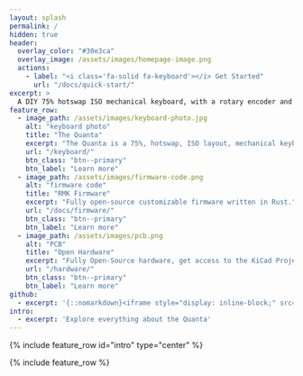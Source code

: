 ```yaml
---
layout: splash
permalink: /
hidden: true
header:
  overlay_color: "#30e3ca"
  overlay_image: /assets/images/homepage-image.png
  actions:
    - label: "<i class='fa-solid fa-keyboard'></i> Get Started"
      url: "/docs/quick-start/"
excerpt: >
  A DIY 75% hotswap ISO mechanical keyboard, with a rotary encoder and vertical USB A port.<br /> <small><a href="https://github.com/ObsiLab/Quanta">Github repository</a></small><br /> {::nomarkdown}<iframe style="display: inline-block;" src="https://ghbtns.com/github-btn.html?user=mmistakes&repo=minimal-mistakes&type=star&count=true&size=large" frameborder="0" scrolling="0" width="160px" height="30px"></iframe>{:/nomarkdown}
feature_row:
  - image_path: /assets/images/keyboard-photo.jpg
    alt: "keyboard photo"
    title: "The Quanta"
    excerpt: "The Quanta is a 75%, hotswap, ISO layout, mechanical keyboard."
    url: "/keyboard/"
    btn_class: "btn--primary"
    btn_label: "Learn more"
  - image_path: /assets/images/firmware-code.png
    alt: "firmware code"
    title: "RMK Firmware"
    excerpt: "Fully open-source customizable firmware written in Rust."
    url: "/docs/firmware/"
    btn_class: "btn--primary"
    btn_label: "Learn more"
  - image_path: /assets/images/pcb.png
    alt: "PCB"
    title: "Open Hardware"
    excerpt: "Fully Open-Source hardware, get access to the KiCad Project PCB files. CERN-OHL-P v2 license."
    url: "/hardware/"
    btn_class: "btn--primary"
    btn_label: "Learn more"
github:
  - excerpt: '{::nomarkdown}<iframe style="display: inline-block;" src="https://ghbtns.com/github-btn.html?user=mmistakes&repo=minimal-mistakes&type=star&count=true&size=large" frameborder="0" scrolling="0" width="160px" height="30px"></iframe> <iframe style="display: inline-block;" src="https://ghbtns.com/github-btn.html?user=mmistakes&repo=minimal-mistakes&type=fork&count=true&size=large" frameborder="0" scrolling="0" width="158px" height="30px"></iframe>{:/nomarkdown}'
intro:
  - excerpt: 'Explore everything about the Quanta'
---
```


{% include feature_row id="intro" type="center" %}

{% include feature_row %}

